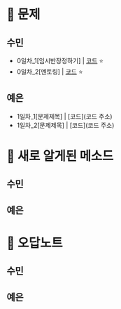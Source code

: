 # 📌 문제
## 수민
* 0일차_1[임시반장정하기] | [코드](5월/1주차/Day0/sumin/solve1.java) ⭐️
* 0일차_2[멘토링] | [코드](5월/1주차/Day0/sumin/solve2.java) ⭐️
## 예은
* 1일차_1[문제제목] | [코드](코드 주소)
* 1일차_2[문제제목] | [코드](코드 주소)

# 📌 새로 알게된 메소드
## 수민

## 예은

# 📌 오답노트
## 수민

## 예은

